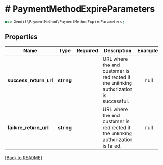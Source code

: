 # # PaymentMethodExpireParameters


```php
use Xendit\PaymentMethod\PaymentMethodExpireParameters;
```

## Properties

| Name | Type | Required | Description | Examples |
|------------|:-------------:|:-------------:|-------------|:-------------:|
| **success_return_url** | **string** |  | URL where the end customer is redirected if the unlinking authorization is successful. | null |
| **failure_return_url** | **string** |  | URL where the end customer is redirected if the unlinking authorization is failed. | null |


[[Back to README]](../../README.md)
